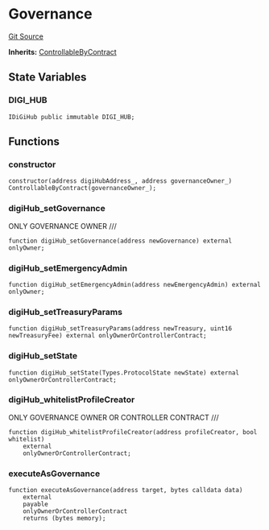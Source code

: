 # Governance
[Git Source](https://github.com/digiv3rse/protocol-contracts/blob/78826068117a4eb9f5d01837d2d88deb72b92ea0/contracts/misc/access/Governance.sol)

**Inherits:**
[ControllableByContract](/contracts/misc/access/ControllableByContract.sol/contract.ControllableByContract.md)


## State Variables
### DIGI_HUB

```solidity
IDiGiHub public immutable DIGI_HUB;
```


## Functions
### constructor


```solidity
constructor(address digiHubAddress_, address governanceOwner_) ControllableByContract(governanceOwner_);
```

### digiHub_setGovernance

ONLY GOVERNANCE OWNER              ///


```solidity
function digiHub_setGovernance(address newGovernance) external onlyOwner;
```

### digiHub_setEmergencyAdmin


```solidity
function digiHub_setEmergencyAdmin(address newEmergencyAdmin) external onlyOwner;
```

### digiHub_setTreasuryParams


```solidity
function digiHub_setTreasuryParams(address newTreasury, uint16 newTreasuryFee) external onlyOwnerOrControllerContract;
```

### digiHub_setState


```solidity
function digiHub_setState(Types.ProtocolState newState) external onlyOwnerOrControllerContract;
```

### digiHub_whitelistProfileCreator

ONLY GOVERNANCE OWNER OR CONTROLLER CONTRACT   ///


```solidity
function digiHub_whitelistProfileCreator(address profileCreator, bool whitelist)
    external
    onlyOwnerOrControllerContract;
```

### executeAsGovernance


```solidity
function executeAsGovernance(address target, bytes calldata data)
    external
    payable
    onlyOwnerOrControllerContract
    returns (bytes memory);
```

